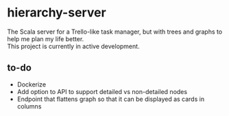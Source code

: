 # hierarchy-server

The Scala server for a Trello-like task manager, but with trees and graphs to help me plan my life better.  
This project is currently in active development.

## to-do
- Dockerize
- Add option to API to support detailed vs non-detailed nodes
- Endpoint that flattens graph so that it can be displayed as cards in columns
